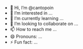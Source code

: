 - 👋 Hi, I’m @cantopoin
- 👀 I’m interested in ...
- 🌱 I’m currently learning ...
- 💞️ I’m looking to collaborate on ...
- 📫 How to reach me ...
- 😄 Pronouns: ...
- ⚡ Fun fact: ...

<!---
cantopoin/cantopoin is a ✨ special ✨ repository because its `README.md` (this file) appears on your GitHub profile.
You can click the Preview link to take a look at your changes.
--->
